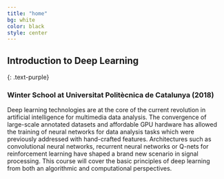 ```yaml
---
title: "home"
bg: white
color: black
style: center
---
```


## Introduction to Deep Learning
{: .text-purple}

### Winter School at Universitat Polit&egrave;cnica de Catalunya (2018)

Deep learning technologies are at the core of the current revolution in artificial intelligence for multimedia data analysis. The convergence of large-scale annotated datasets and affordable GPU hardware has allowed the training of neural networks for data analysis tasks which were previously addressed with hand-crafted features. Architectures such as convolutional neural networks, recurrent neural networks or Q-nets for reinforcement learning have shaped a brand new scenario in signal processing. This course will cover the basic principles of deep learning from both an algorithmic and computational perspectives.
